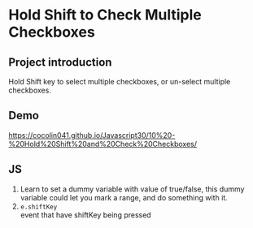 # Hold Shift to Check Multiple Checkboxes

## Project introduction
Hold Shift key to select multiple checkboxes, or un-select multiple checkboxes.

## Demo
https://cocolin041.github.io/Javascript30/10%20-%20Hold%20Shift%20and%20Check%20Checkboxes/

## JS
1. Learn to set a dummy variable with value of true/false, this dummy variable could let you mark a range, and do something with it.<br>
2. ```e.shiftKey```<br>
event that have shiftKey being pressed<br>